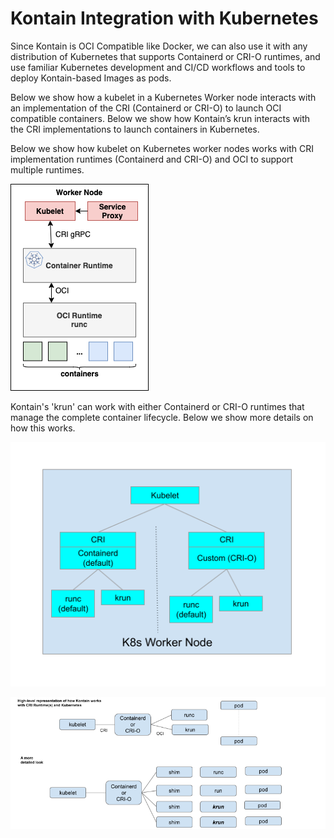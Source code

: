 # Kontain Integration with Kubernetes

Since Kontain is OCI Compatible like Docker, we can also use it with any distribution of Kubernetes that supports Containerd or CRI-O runtimes, and use familiar Kubernetes development and CI/CD workflows and tools to deploy Kontain-based Images as pods.

Below we show how a kubelet in a Kubernetes Worker node interacts with an implementation of the CRI (Containerd or CRI-O) to launch OCI compatible containers.  Below we show how Kontain’s krun interacts with the CRI implementations to launch containers in Kubernetes.

Below we show how kubelet on Kubernetes worker nodes works with CRI implementation runtimes (Containerd and CRI-O) and OCI to support multiple runtimes.

![test](images/kubelet-CRI-OCI.png)

Kontain's 'krun' can work with either Containerd or CRI-O runtimes that manage the complete container lifecycle.  Below we show more details on how this works.

![test](images/kubelet-krun.png)

![test](images/kubelet-CRI-krun.png)
